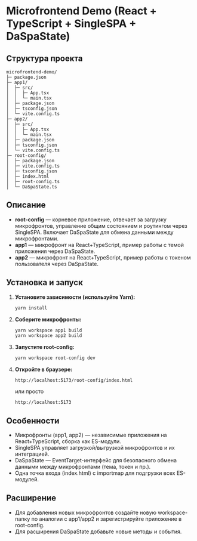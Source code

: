 # Microfrontend Demo (React + TypeScript + SingleSPA + DaSpaState)

## Структура проекта

```
microfrontend-demo/
├─ package.json
├─ app1/
│  ├─ src/
│  │  ├─ App.tsx
│  │  └─ main.tsx
│  ├─ package.json
│  ├─ tsconfig.json
│  └─ vite.config.ts
├─ app2/
│  ├─ src/
│  │  ├─ App.tsx
│  │  └─ main.tsx
│  ├─ package.json
│  ├─ tsconfig.json
│  └─ vite.config.ts
├─ root-config/
│  ├─ package.json
│  ├─ vite.config.ts
│  ├─ tsconfig.json
│  ├─ index.html
│  ├─ root-config.ts
│  └─ DaSpaState.ts
```

## Описание

- **root-config** — корневое приложение, отвечает за загрузку микрофронтов, управление общим состоянием и роутингом через SingleSPA. Включает DaSpaState для обмена данными между микрофронтами.
- **app1** — микрофронт на React+TypeScript, пример работы с темой приложения через DaSpaState.
- **app2** — микрофронт на React+TypeScript, пример работы с токеном пользователя через DaSpaState.

## Установка и запуск

1. **Установите зависимости (используйте Yarn):**
   ```sh
   yarn install
   ```

2. **Соберите микрофронты:**
   ```sh
   yarn workspace app1 build
   yarn workspace app2 build
   ```

3. **Запустите root-config:**
   ```sh
   yarn workspace root-config dev
   ```

4. **Откройте в браузере:**
   ```
   http://localhost:5173/root-config/index.html
   ```
   или просто
   ```
   http://localhost:5173
   ```

## Особенности

- Микрофронты (app1, app2) — независимые приложения на React+TypeScript, сборка как ES-модули.
- SingleSPA управляет загрузкой/выгрузкой микрофронтов и их интеграцией.
- DaSpaState — EventTarget-интерфейс для безопасного обмена данными между микрофронтами (тема, токен и пр.).
- Одна точка входа (index.html) с importmap для подгрузки всех ES-модулей.

## Расширение

- Для добавления новых микрофронтов создайте новую workspace-папку по аналогии с app1/app2 и зарегистрируйте приложение в root-config.
- Для расширения DaSpaState добавьте новые методы и события.